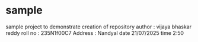 # sample
sample project to demonstrate creation  of  repository
author  : vijaya bhaskar reddy
roll no : 235N1f00C7
Address : Nandyal
date 21/07/2025
time 2:50
